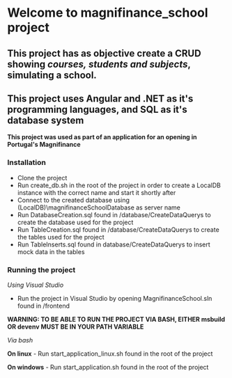 # Welcome to magnifinance_school project
## This project has as objective create a CRUD showing *courses, students and subjects*, simulating a school.
## This project uses **Angular** and **.NET** as it's programming languages, and **SQL** as it's database system
**This project was used as part of an application for an opening in Portugal's Magnifinance**


### Installation
  - Clone the project
  - Run create_db.sh in the root of the project in order to create a LocalDB instance with the correct name and start it shortly after
  - Connect to the created database using (LocalDB)\magnifinanceSchoolDatabase as server name
  - Run DatabaseCreation.sql found in /database/CreateDataQuerys to create the database used for the project
  - Run TableCreation.sql found in /database/CreateDataQuerys to create the tables used for the project
  - Run TableInserts.sql found in database/CreateDataQuerys to insert mock data in the tables


### Running the project

  *Using Visual Studio*
  - Run the project in Visual Studio by opening MagnifinanceSchool.sln found in /frontend

  
  **WARNING: TO BE ABLE TO RUN THE PROJECT VIA BASH, EITHER msbuild OR devenv MUST BE IN YOUR PATH VARIABLE**
  
  *Via bash*

  **On linux**
    - Run start_application_linux.sh found in the root of the project

  **On windows**
    - Run start_application.sh found in the root of the project


